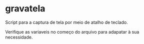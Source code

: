 # gravatela
Script para a captura de tela por meio de atalho de teclado.

Verifique as variaveis no começo do arquivo para adapatar à sua necessidade.
